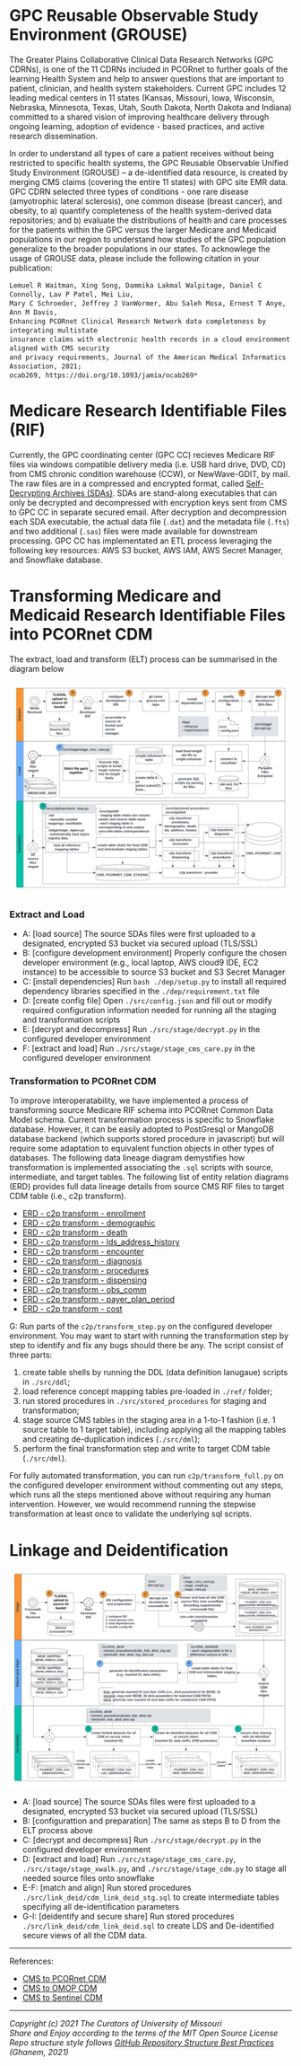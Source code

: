 # GPC Reusable Observable Study Environment (GROUSE)
The Greater Plains Collaborative Clinical Data Research Networks (GPC CDRNs), is one of the 11 CDRNs included in PCORnet to further goals of the learning Health System and help to answer questions that are important to patient, clinician, and health system stakeholders. Current GPC includes 12 leading medical centers in 11 states (Kansas, Missouri, Iowa, Wisconsin, Nebraska, Minnesota, Texas, Utah, South Dakota, North Dakota and Indiana) committed to a shared vision of improving healthcare delivery through ongoing learning, adoption of evidence - based practices, and active research dissemination.

In order to understand all types of care a patient receives without being restricted to specific health systems, the GPC Reusable Observable Unified Study Environment (GROUSE) – a de-identified data resource, is created by merging CMS claims (covering the entire 11 states) with GPC site EMR data. GPC CDRN selected three types of conditions - one rare disease (amyotrophic lateral sclerosis), one common disease (breast cancer), and obesity, to a) quantify completeness of the health system-derived data repositories; and b) evaluate the distributions of health and care processes for the patients within the GPC versus the larger Medicare and Medicaid populations in our region to understand how studies of the GPC population generalize to the broader populations in our states. To acknowlege the usage of GROUSE data, please include the following citation in your publication: 

```
Lemuel R Waitman, Xing Song, Dammika Lakmal Walpitage, Daniel C Connolly, Lav P Patel, Mei Liu, 
Mary C Schroeder, Jeffrey J VanWormer, Abu Saleh Mosa, Ernest T Anye, Ann M Davis, 
Enhancing PCORnet Clinical Research Network data completeness by integrating multistate 
insurance claims with electronic health records in a cloud environment aligned with CMS security 
and privacy requirements, Journal of the American Medical Informatics Association, 2021;
ocab269, https://doi.org/10.1093/jamia/ocab269*
```

# Medicare Research Identifiable Files (RIF)
Currently, the GPC coordinating center (GPC CC) recieves Medicare RIF files via windows compatible delivery media (i.e. USB hard drive, DVD, CD) from CMS chronic condition warehouse (CCW), or NewWave-GDIT, by mail. The raw files are in a compressed and encrypted format, called [Self-Decrypting Archives (SDAs)](https://innovation.cms.gov/files/x/bundled-payments-for-care-improvement-learning-area-size-info-doc.pdf). SDAs are stand-along executables that can only be decrypted and decompressed with encryption keys sent from CMS to GPC CC in separate secured email. After decryption and decompression each SDA executable, the actual data file (`.dat`) and the metadata file (`.fts`) and two additional (`.sas`) files were made available for downstream processing. GPC CC has implementated an ETL process leveraging the following key resources: AWS S3 bucket, AWS IAM, AWS Secret Manager, and Snowflake database. 

# Transforming Medicare and Medicaid Research Identifiable Files into PCORnet CDM
The extract, load and transform (ELT) process can be summarised in the diagram below

![workflow](res/elt-workflow.png)

### Extract and Load 
- A: [load source] The source SDAs files were first uploaded to a designated, encrypted S3 bucket via secured upload (TLS/SSL) 
- B: [configure development environment] Properly configure the chosen developer environment (e.g., local laptop, AWS cloud9 IDE, EC2 instance) to be accessible to source S3 bucket and S3 Secret Manager
- C: [install dependencies] Run `bash ./dep/setup.py` to install all required dependency libraries specified in the `./dep/requirement.txt` file
- D: [create config file] Open `./src/config.json` and fill out or modify required configuration information needed for running all the staging and transformation scripts
- E: [decrypt and decompress] Run `./src/stage/decrypt.py` in the configured developer environment  
- F: [extract and load] Run `./src/stage/stage_cms_care.py` in the configured developer environment  

### Transformation to PCORnet CDM
To improve interoperatability, we have implemented a process of transforming source Medicare RIF schema into PCORnet Common Data Model schema. Current transformation process is specific to Snowflake database. However, it can be easily adopted to PostGresql or MangoDB database backend (which supports stored procedure in javascript) but will require some adaptation to equivalent function objects in other types of databases. The following data lineage diagram demystifies how transformation is implemented associating the `.sql` scripts with source, intermediate, and target tables. The following list of entity relation diagrams (ERD) provides full data lineage details from source CMS RIF files to target CDM table (i.e., c2p transform).

- [ERD - c2p transform - enrollment](res/c2p_transform_enrollment.png)
- [ERD - c2p transform - demographic](res/c2p_transform_demographic.png)
- [ERD - c2p transform - death](res/c2p_transform_death.png)
- [ERD - c2p transform - lds_address_history](res/c2p_transform_lds_address_history.png)
- [ERD - c2p transform - encounter](res/c2p_transform_encounter.png)
- [ERD - c2p transform - diagnosis](res/c2p_transform_diagnosis.png)
- [ERD - c2p transform - procedures](res/c2p_transform_procedures.png)
- [ERD - c2p transform - dispensing](res/c2p_transform_dispensing.png)
- [ERD - c2p transform - obs_comm](res/c2p_transform_obs_comm.png)
- [ERD - c2p transform - payer_plan_period](res/c2p_transform_payer_plan_period.png)
- [ERD - c2p transform - cost](res/c2p_transform_cost.png)

G: Run parts of the `c2p/transform_step.py` on the configured developer environment. You may want to start with running the transformation step by step to identify and fix any bugs should there be any. The script consist of three parts: 
1) create table shells by running the DDL (data definition lanugaue) scripts in `./src/ddl`; 
2) load reference concept mapping tables pre-loaded in `./ref/` folder; 
3) run stored procedures in `./src/stored_procedures` for staging and transformation; 
3) stage source CMS tables in the staging area in a 1-to-1 fashion (i.e. 1 source table to 1 target table), including applying all the mapping tables and creating de-duplication indices (`./src/dml`); 
4) perform the final transformation step and write to target CDM table (`./src/dml`).  

For fully automated transformation, you can run `c2p/transform_full.py` on the configured developer environment without commenting out any steps, which runs all the steps mentioned above without requiring any human intervention. However, we would recommend running the stepwise transformation at least once to validate the underlying sql scripts.     

# Linkage and Deidentification
![linkage-deid](res/linkage-deid-workflow.png)

- A: [load source] The source SDAs files were first uploaded to a designated, encrypted S3 bucket via secured upload (TLS/SSL) 
- B: [configurattion and preparation] The same as steps B to D from the ELT process above
- C: [decrypt and decompress] Run `./src/stage/decrypt.py` in the configured developer environment  
- D: [extract and load] Run `./src/stage/stage_cms_care.py`, `./src/stage/stage_xwalk.py`, and `./src/stage/stage_cdm.py` to stage all needed source files onto snowflake
- E-F: [match and align] Run stored procedures `./src/link_deid/cdm_link_deid_stg.sql` to create intermediate tables specifying all de-identification parameters
- G-I: [deidentify and secure share] Run stored procedures `./src/link_deid/cdm_link_deid.sql` to create LDS and De-identified secure views of all the CDM data. 

---------------------------------------------------------------------------------------------------
References: 
- [CMS to PCORnet CDM](https://github.com/PCORnet-DRN-OC/Medicare-Data-Transformation)
- [CMS to OMOP CDM](https://github.com/OHDSI/ETL-CMS)
- [CMS to Sentinel CDM](https://dev.sentinelsystem.org/projects/DCMS/repos/cms_medicare_ffs_datamart/browse?at=CMS_FFS_SCDMv8)


---------------------------------------------------------------------------------------------------
*Copyright (c) 2021 The Curators of University of Missouri* <br/>
*Share and Enjoy according to the terms of the MIT Open Source License* <br/>
*Repo structure style follows [GitHub Repository Structure Best Practices](https://soulaimanghanem.medium.com/github-repository-structure-best-practices-248e6effc405) (Ghanem, 2021)*